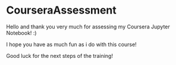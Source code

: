 # CourseraAssessment

Hello and thank you very much for assessing my Coursera Jupyter Notebook! :)

I hope you have as much fun as i do with this course!

Good luck for the next steps of the training!
